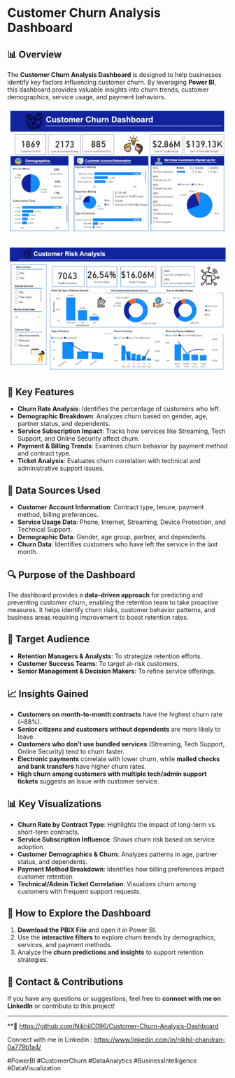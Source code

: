 # Customer Churn Analysis Dashboard

## 📊 Overview
The **Customer Churn Analysis Dashboard** is designed to help businesses identify key factors influencing customer churn. By leveraging **Power BI**, this dashboard provides valuable insights into churn trends, customer demographics, service usage, and payment behaviors.

![alt text](https://github.com/NikhilC096/Customer-Churn-Analysis-Dashboard/blob/2af0245a3da396d2d0238269eea6d935da640f3b/1.PNG)

![alt text](https://github.com/NikhilC096/Customer-Churn-Analysis-Dashboard/blob/2af0245a3da396d2d0238269eea6d935da640f3b/2.PNG)
## 🎯 Key Features
- **Churn Rate Analysis**: Identifies the percentage of customers who left.
- **Demographic Breakdown**: Analyzes churn based on gender, age, partner status, and dependents.
- **Service Subscription Impact**: Tracks how services like Streaming, Tech Support, and Online Security affect churn.
- **Payment & Billing Trends**: Examines churn behavior by payment method and contract type.
- **Ticket Analysis**: Evaluates churn correlation with technical and administrative support issues.

## 📂 Data Sources Used
- **Customer Account Information**: Contract type, tenure, payment method, billing preferences.
- **Service Usage Data**: Phone, Internet, Streaming, Device Protection, and Technical Support.
- **Demographic Data**: Gender, age group, partner, and dependents.
- **Churn Data**: Identifies customers who have left the service in the last month.

## 🔍 Purpose of the Dashboard
The dashboard provides a **data-driven approach** for predicting and preventing customer churn, enabling the retention team to take proactive measures. It helps identify churn risks, customer behavior patterns, and business areas requiring improvement to boost retention rates.

## 👥 Target Audience
- **Retention Managers & Analysts**: To strategize retention efforts.
- **Customer Success Teams**: To target at-risk customers.
- **Senior Management & Decision Makers**: To refine service offerings.

## 📈 Insights Gained
- **Customers on month-to-month contracts** have the highest churn rate (~88%).
- **Senior citizens and customers without dependents** are more likely to leave.
- **Customers who don’t use bundled services** (Streaming, Tech Support, Online Security) tend to churn faster.
- **Electronic payments** correlate with lower churn, while **mailed checks and bank transfers** have higher churn rates.
- **High churn among customers with multiple tech/admin support tickets** suggests an issue with customer service.

## 📊 Key Visualizations
- **Churn Rate by Contract Type**: Highlights the impact of long-term vs. short-term contracts.
- **Service Subscription Influence**: Shows churn risk based on service adoption.
- **Customer Demographics & Churn**: Analyzes patterns in age, partner status, and dependents.
- **Payment Method Breakdown**: Identifies how billing preferences impact customer retention.
- **Technical/Admin Ticket Correlation**: Visualizes churn among customers with frequent support requests.

## 🚀 How to Explore the Dashboard
1. **Download the PBIX File** and open it in Power BI.
2. Use the **interactive filters** to explore churn trends by demographics, services, and payment methods.
3. Analyze the **churn predictions and insights** to support retention strategies.

## 📩 Contact & Contributions
If you have any questions or suggestions, feel free to **connect with me on LinkedIn** or contribute to this project!

---
**🔗 https://github.com/NikhilC096/Customer-Churn-Analysis-Dashboard

Connect with me in Linkedin : https://www.linkedin.com/in/nikhil-chandran-0a779b1a4/

#PowerBI #CustomerChurn #DataAnalytics #BusinessIntelligence #DataVisualization
